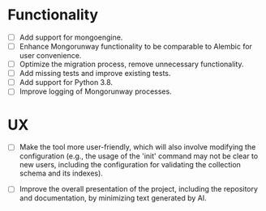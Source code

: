 # Functionality
- [ ] Add support for mongoengine.
- [ ] Enhance Mongorunway functionality to be comparable to Alembic for user convenience.
- [ ] Optimize the migration process, remove unnecessary functionality.
- [ ] Add missing tests and improve existing tests.
- [ ] Add support for Python 3.8.
- [ ] Improve logging of Mongorunway processes.

# UX
- [ ] Make the tool more user-friendly, which will also involve modifying the configuration 
(e.g., the usage of the 'init' command may not be clear to new users, including the configuration 
for validating the collection schema and its indexes).

- [ ] Improve the overall presentation of the project, including the repository and documentation, by minimizing text generated by AI.
